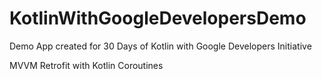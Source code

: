 # KotlinWithGoogleDevelopersDemo
Demo App created for 30 Days of Kotlin with Google Developers Initiative

MVVM Retrofit with Kotlin Coroutines
